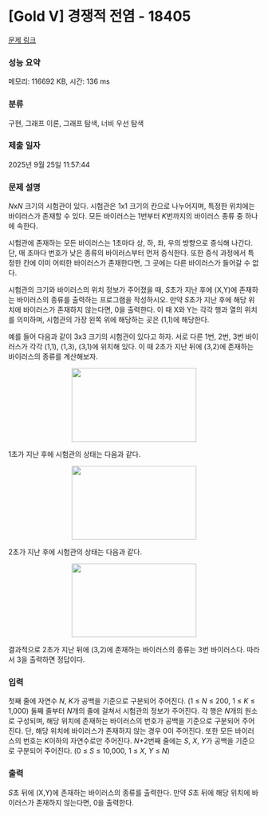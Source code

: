 # [Gold V] 경쟁적 전염 - 18405 

[문제 링크](https://www.acmicpc.net/problem/18405) 

### 성능 요약

메모리: 116692 KB, 시간: 136 ms

### 분류

구현, 그래프 이론, 그래프 탐색, 너비 우선 탐색

### 제출 일자

2025년 9월 25일 11:57:44

### 문제 설명

<p style="user-select: auto !important;"><em style="user-select: auto !important;">N</em>x<em style="user-select: auto !important;">N</em> 크기의 시험관이 있다. 시험관은 1x1 크기의 칸으로 나누어지며, 특정한 위치에는 바이러스가 존재할 수 있다. 모든 바이러스는 1번부터 <em style="user-select: auto !important;">K</em>번까지의 바이러스 종류 중 하나에 속한다.</p>

<p style="user-select: auto !important;">시험관에 존재하는 모든 바이러스는 1초마다 상, 하, 좌, 우의 방향으로 증식해 나간다. 단, 매 초마다 번호가 낮은 종류의 바이러스부터 먼저 증식한다. 또한 증식 과정에서 특정한 칸에 이미 어떠한 바이러스가 존재한다면, 그 곳에는 다른 바이러스가 들어갈 수 없다.</p>

<p style="user-select: auto !important;">시험관의 크기와 바이러스의 위치 정보가 주어졌을 때, <em style="user-select: auto !important;">S</em>초가 지난 후에 (X,Y)에 존재하는 바이러스의 종류를 출력하는 프로그램을 작성하시오. 만약 <em style="user-select: auto !important;">S</em>초가 지난 후에 해당 위치에 바이러스가 존재하지 않는다면, 0을 출력한다. 이 때 X<font face="sans-serif, Arial, Verdana, Trebuchet MS, Apple Color Emoji, Segoe UI Emoji, Segoe UI Symbol" style="user-select: auto !important;">와 </font>Y는 각각 행과 열의 위치를 의미하며, 시험관의 가장 왼쪽 위에 해당하는 곳은 (1,1)에 해당한다.</p>

<p style="user-select: auto !important;">예를 들어 다음과 같이 3x3 크기의 시험관이 있다고 하자. 서로 다른 1번, 2번, 3번 바이러스가 각각 (1,1), (1,3), (3,1)에 위치해 있다. 이 때 2초가 지난 뒤에 (3,2)에 존재하는 바이러스의 종류를 계산해보자.</p>

<p style="text-align: center; user-select: auto !important;"><img alt="" src="https://upload.acmicpc.net/02958527-debb-46e3-a56d-79b87ad46d03/-/preview/" style="height: 148px; width: 250px; user-select: auto !important;"></p>

<p style="text-align: justify; user-select: auto !important;">1초가 지난 후에 시험관의 상태는 다음과 같다.</p>

<p style="text-align: center; user-select: auto !important;"><img alt="" src="https://upload.acmicpc.net/9ab631e7-1f1d-42fe-b8b8-95ded9bce52d/-/preview/" style="height: 148px; width: 250px; user-select: auto !important;"></p>

<p style="user-select: auto !important;">2초가 지난 후에 시험관의 상태는 다음과 같다.</p>

<p style="text-align: center; user-select: auto !important;"><img alt="" src="https://upload.acmicpc.net/35ea13c6-9ee3-40e1-8b21-c37beaf46c59/-/preview/" style="height: 148px; width: 250px; user-select: auto !important;"></p>

<p style="text-align: justify; user-select: auto !important;">결과적으로 2초가 지난 뒤에 (3,2)에 존재하는 바이러스의 종류는 3번 바이러스다. 따라서 3을 출력하면 정답이다.</p>

### 입력 

 <p style="user-select: auto !important;">첫째 줄에 자연수 <em style="user-select: auto !important;">N</em>, <em style="user-select: auto !important;">K</em>가 공백을 기준으로 구분되어 주어진다. (1 ≤ <em style="user-select: auto !important;">N</em> ≤ 200, 1 ≤ <em style="user-select: auto !important;">K</em> ≤ 1,000) 둘째 줄부터 <em style="user-select: auto !important;">N</em>개의 줄에 걸쳐서 시험관의 정보가 주어진다. 각 행은 <em style="user-select: auto !important;">N</em>개의 원소로 구성되며, 해당 위치에 존재하는 바이러스의 번호가 공백을 기준으로 구분되어 주어진다. 단, 해당 위치에 바이러스가 존재하지 않는 경우 0이 주어진다. 또한 모든 바이러스의 번호는 <em style="user-select: auto !important;">K</em>이하의 자연수로만 주어진다. <em style="user-select: auto !important;">N</em>+2번째 줄에는 <em style="user-select: auto !important;">S</em>, <em style="user-select: auto !important;">X</em>, <em style="user-select: auto !important;">Y</em>가 공백을 기준으로 구분되어 주어진다. (0 ≤ <em style="user-select: auto !important;">S</em> ≤ 10,000, 1 ≤ <em style="user-select: auto !important;">X</em>, <em style="user-select: auto !important;">Y</em> ≤ <em style="user-select: auto !important;">N</em>)</p>

### 출력 

 <p style="user-select: auto !important;"><em style="user-select: auto !important;">S</em>초 뒤에 (X,Y)에 존재하는 바이러스의 종류를 출력한다. 만약 <em style="user-select: auto !important;">S</em>초 뒤에 해당 위치에 바이러스가 존재하지 않는다면, 0을 출력한다.</p>

